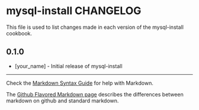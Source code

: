 # mysql-install CHANGELOG

This file is used to list changes made in each version of the mysql-install cookbook.

## 0.1.0
- [your_name] - Initial release of mysql-install

- - -
Check the [Markdown Syntax Guide](http://daringfireball.net/projects/markdown/syntax) for help with Markdown.

The [Github Flavored Markdown page](http://github.github.com/github-flavored-markdown/) describes the differences between markdown on github and standard markdown.
